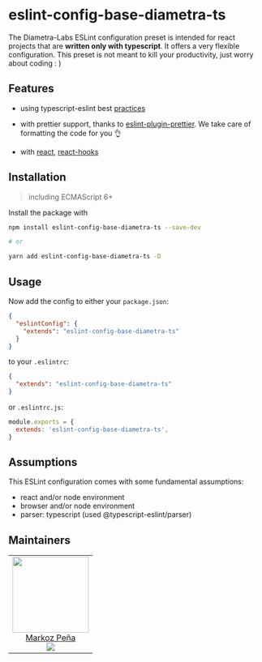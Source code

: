 # eslint-config-base-diametra-ts

The Diametra-Labs ESLint configuration preset is intended for react projects that are **written only with typescript**. It offers a very flexible configuration. This preset is not meant to kill your productivity, just worry about coding : )

## Features

- using typescript-eslint best [practices](https://github.com/typescript-eslint/typescript-eslint/tree/master/packages/eslint-plugin)

- with prettier support, thanks to [eslint-plugin-prettier](prettier.io/docs/en/eslint.html#use-eslint-to-run-prettier). We take care of formatting the code for you 👌

- with [react](https://reactjs.org/), [react-hooks](https://reactjs.org/docs/hooks-intro.html)

## Installation

> including ECMAScript 6+

Install the package with

```sh
npm install eslint-config-base-diametra-ts --save-dev

# or

yarn add eslint-config-base-diametra-ts -D
```

## Usage

Now add the config to either your `package.json`:

```json
{
  "eslintConfig": {
    "extends": "eslint-config-base-diametra-ts"
  }
}
```

to your `.eslintrc`:

```json
{
  "extends": "eslint-config-base-diametra-ts"
}
```

or `.eslintrc.js`:

```js
module.exports = {
  extends: 'eslint-config-base-diametra-ts',
}
```

## Assumptions

This ESLint configuration comes with some fundamental assumptions:

- react and/or node environment
- browser and/or node environment
- parser: typescript (used @typescript-eslint/parser)


## Maintainers

<table>
  <tbody>
    <tr>
      <td align="center">
        <a href="https://github.com/markozxuu">
          <img width="150" height="150" src="https://github.com/markozxuu.png?v=3&s=150">
          </br>
          Markoz Peña
        </a>
        <div>
          <a href="https://twitter.com/markozxuu">
            <img src="https://img.shields.io/twitter/follow/markozxuu.svg?style=social&label=Follow" />
          </a>
        </div>
      </td>
    </tr>
  <tbody>
</table>
